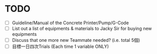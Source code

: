 # TODO
- [ ] Guideline/Manual of the Concrete Printer/Pump/G-Code
- [ ] List out a list of equipments & materials to Jacky Sir for buying new equipments
- [ ] Discuss that one more new Teammate needed? (i.e. total 5個)
- [ ] 目標一日四次Trials (Each time 1 variable ONLY)

